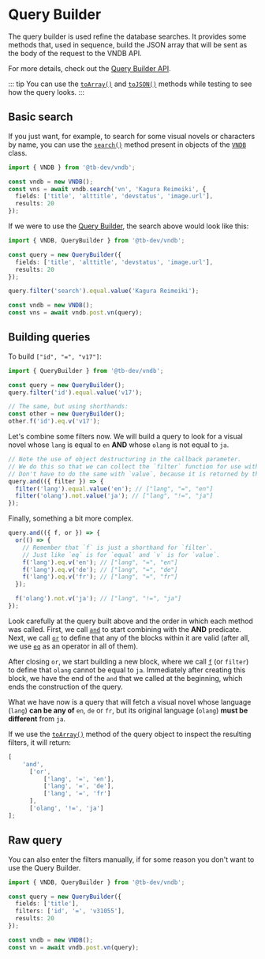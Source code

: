 # Query Builder

The query builder is used refine the database searches. It provides some methods that, used in sequence, build the JSON array that will be sent as the body of the request to the VNDB API.

For more details, check out the [Query Builder API](https://tb.dev.br/vndb/api/classes/QueryBuilder.html).

::: tip
You can use the [`toArray()`](https://tb.dev.br/vndb/api/classes/QueryBuilder.html#toArray) and [`toJSON()`](https://tb.dev.br/vndb/api/classes/QueryBuilder.html#toJSON) methods while testing to see how the query looks.
:::

## Basic search

If you just want, for example, to search for some visual novels or characters by name, you can use the [`search()`](https://tb.dev.br/vndb/api/classes/VNDB.html#search) method present in objects of the [`VNDB`](https://tb.dev.br/vndb/api/classes/VNDB.html) class.

```ts
import { VNDB } from '@tb-dev/vndb';

const vndb = new VNDB();
const vns = await vndb.search('vn', 'Kagura Reimeiki', {
  fields: ['title', 'alttitle', 'devstatus', 'image.url'],
  results: 20
});
```

If we were to use the [Query Builder](https://tb.dev.br/vndb/api/classes/QueryBuilder.html), the search above would look like this:

```ts
import { VNDB, QueryBuilder } from '@tb-dev/vndb';

const query = new QueryBuilder({
  fields: ['title', 'alttitle', 'devstatus', 'image.url'],
  results: 20
});

query.filter('search').equal.value('Kagura Reimeiki');

const vndb = new VNDB();
const vns = await vndb.post.vn(query);
```

## Building queries

To build `["id", "=", "v17"]`:

```ts
import { QueryBuilder } from '@tb-dev/vndb';

const query = new QueryBuilder();
query.filter('id').equal.value('v17');

// The same, but using shorthands:
const other = new QueryBuilder();
other.f('id').eq.v('v17');
```

Let's combine some filters now. We will build a query to look for a visual novel whose `lang` is equal to `en` **AND** whose `olang` is not equal to `ja`.

```ts
// Note the use of object destructuring in the callback parameter.
// We do this so that we can collect the `filter` function for use within `and`.
// Don't have to do the same with `value`, because it is returned by the `equal` operator.
query.and(({ filter }) => {
  filter('lang').equal.value('en'); // ["lang", "=", "en"]
  filter('olang').not.value('ja'); // ["lang", "!=", "ja"]
});
```

Finally, something a bit more complex.

```ts
query.and(({ f, or }) => {
  or(() => {
    // Remember that `f` is just a shorthand for `filter`.
    // Just like `eq` is for `equal` and `v` is for `value`.
    f('lang').eq.v('en'); // ["lang", "=", "en"]
    f('lang').eq.v('de'); // ["lang", "=", "de"]
    f('lang').eq.v('fr'); // ["lang", "=", "fr"]
  });

  f('olang').not.v('ja'); // ["lang", "!=", "ja"]
});
```

Look carefully at the query built above and the order in which each method was called. First, we call [`and`](https://tb.dev.br/vndb/api/classes/QueryBuilder.html#and) to start combining with the **AND** predicate. Next, we call [`or`](https://tb.dev.br/vndb/api/classes/QueryBuilder.html#or) to define that any of the blocks within it are valid (after all, we use [`eq`](https://tb.dev.br/vndb/api/classes/QueryBuilderOperator.html#eq) as an operator in all of them).

After closing `or`, we start building a new block, where we call [`f`](https://tb.dev.br/vndb/api/classes/QueryBuilder.html#f) (or `filter`) to define that `olang` cannot be equal to `ja`. Immediately after creating this block, we have the end of the `and` that we called at the beginning, which ends the construction of the query.

What we have now is a query that will fetch a visual novel whose language (`lang`) **can be any of** `en`, `de` or `fr`, but its original language (`olang`) **must be different** from `ja`.

If we use the [`toArray()`](https://tb.dev.br/vndb/api/classes/QueryBuilder.html#toArray) method of the query object to inspect the resulting filters, it will return:

<!-- prettier-ignore-start -->
```js
[
	'and',
      ['or',
          ['lang', '=', 'en'],
          ['lang', '=', 'de'],
          ['lang', '=', 'fr']
      ],
      ['olang', '!=', 'ja']
];
```
<!-- prettier-ignore-end -->

## Raw query

You can also enter the filters manually, if for some reason you don't want to use the Query Builder.

```ts
import { VNDB, QueryBuilder } from '@tb-dev/vndb';

const query = new QueryBuilder({
  fields: ['title'],
  filters: ['id', '=', 'v31055'],
  results: 20
});

const vndb = new VNDB();
const vn = await vndb.post.vn(query);
```

